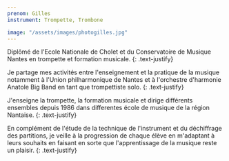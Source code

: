 ```yaml
---
prenom: Gilles
instrument: Trompette, Trombone

image: "/assets/images/photogilles.jpg"
---
```


Diplômé de l'Ecole Nationale de Cholet et du Conservatoire de Musique Nantes en trompette et formation musicale.
{: .text-justify}

Je partage mes activités entre l'enseignement et la pratique de la musique notamment à l'Union philharmonique de Nantes et à l'orchestre d'harmonie Anatole Big Band en tant que trompettiste solo.
{: .text-justify}

J'enseigne la trompette, la formation musicale et dirige différents ensembles depuis 1986 dans differentes école de musique de la région Nantaise.
{: .text-justify}

En complément de l'étude de la technique de l'instrument et du déchiffrage des partitions, je veille à la progression de chaque élève en m'adaptant à leurs souhaits en faisant en sorte que l'apprentissage de la musique reste un plaisir.
{: .text-justify}
